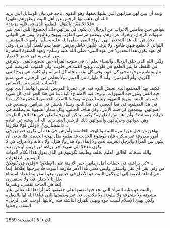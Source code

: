 ------------------------------------------------------------------------

وبعد أن يبين لهن منزلتهن التي ينلنها بحقها، وهو التقوى، يأخذ في بيان
الوسائل التي يريد الله أن يذهب بها الرجس عن أهل البيت ويطهرهم تطهيرا:  
«فَلا تَخْضَعْنَ بِالْقَوْلِ، فَيَطْمَعَ الَّذِي فِي قَلْبِهِ مَرَضٌ» ..  
ينهاهن حين يخاطبن الأغراب من الرجال أن يكون في نبراتهن ذلك الخضوع اللين
الذي يثير شهوات الرجال، ويحرك غرائزهم، ويطمع مرضى القلوب ويهيج رغائبهم!
ومن هن اللواتي يحذرهن الله هذا التحذير إنهن أزواج النبي- صلّى الله عليه
وسلّم- وأمهات المؤمنين، اللواتي لا يطمع فيهن طامع، ولا يرف عليهن خاطر
مريض، فيما يبدو للعقل أول مرة. وفي أي عهد يكون هذا التحذير؟ في عهد
النبي- صلّى الله عليه وسلّم- وعهد الصفوة المختارة من البشرية في جميع
الأعصار..  
ولكن الله الذي خلق الرجال والنساء يعلم أن في صوت المرأة حين تخضع بالقول،
وتترقق في اللفظ، ما يثير الطمع في قلوب، ويهيج الفتنة في قلوب. وأن القلوب
المريضة التي تثار وتطمع موجودة في كل عهد، وفي كل بيئة، وتجاه كل امرأة،
ولو كانت هي زوج النبي الكريم، وأم المؤمنين. وأنه لا طهارة من الدنس، ولا
تخلص من الرجس، حتى تمتنع الأسباب المثيرة من الأساس.  
فكيف بهذا المجتمع الذي نعيش اليوم فيه. في عصرنا المريض الدنس الهابط،
الذي تهيج فيه الفتن وتثور فيه الشهوات، وترف فيه الأطماع؟ كيف بنا في هذا
الجو الذي كل شيء فيه يثير الفتنة، ويهيج الشهوة وينبه الغريزة، ويوقظ
السعار الجنسي المحموم؟ كيف بنا في هذا المجتمع، في هذا العصر، في هذا
الجو، ونساء يتخنثن في نبراتهن، ويتميعن في أصواتهن، ويجمعن كل فتنة
الأنثى، وكل هتاف الجنس، وكل سعار الشهوة ثم يطلقنه في نبرات ونغمات؟! وأين
هن من الطهارة؟ وكيف يمكن أن يرف الطهر في هذا الجو الملوث. وهن بذواتهن
وحركاتهن وأصواتهن ذلك الرجس الذي يريد الله أن يذهبه عن عباده المختارين؟!
«وَقُلْنَ قَوْلًا مَعْرُوفاً» ..  
نهاهن من قبل عن النبرة اللينة واللهجة الخاضعة وأمرهن في هذه أن يكون
حديثهن في أمور معروفة غير منكرة فإن موضوع الحديث قد يطمع مثل لهجة
الحديث. فلا ينبغي أن يكون بين المرأة والرجل الغريب لحن ولا إيماء، ولا
هذر ولا هزل، ولا دعابة ولا مزاح، كي لا يكون مدخلا إلى شيء آخر وراءه من
قريب أو من بعيد.  
والله سبحانه الخالق العليم بخلقه وطبيعة تكوينهم هو الذي يقول هذا الكلام
لأمهات المؤمنين الطاهرات.  
كي يراعينه في خطاب أهل زمانهن خير الأزمنة على الإطلاق! «وَقَرْنَ فِي بُيُوتِكُنَّ»
..  
من وقر. يقر. أي ثقل واستقر. وليس معنى هذا الأمر ملازمة البيوت فلا
يبرحنها إطلاقا. إنما هي إيماءة لطيفة إلى أن يكون البيت هو الأصل في
حياتهن، وهو المقر وما عداه استثناء طارئا لا يثقلن فيه ولا يستقررن.  
إنما هي الحاجة تقضى، وبقدرها.  
والبيت هو مثابة المرأة التي تجد فيها نفسها على حقيقتها كما أرادها الله
تعالى. غير مشوهة ولا منحرفة ولا ملوثة، ولا مكدودة في غير وظيفتها التي
هيأها الله لها بالفطرة.  
«ولكي يهيئ الإسلام للبيت جوه ويهيئ للفراخ الناشئة فيه رعايتها، أوجب على
الرجل النفقة، وجعلها

------------------------------------------------------------------------

الجزء: 5 ¦ الصفحة: 2859
